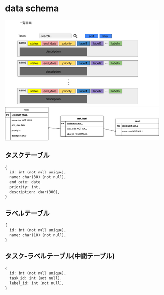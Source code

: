 # data schema

![タスク一覧画面](タスク一覧画面.png "taskview")
![E-R図](e-r.png "e-r")

## タスクテーブル
```
{
  id: int (not null unique),
  name: char(30) (not null),
  end_date: date,
  priority: int,
  description: char(300),
}
```

## ラベルテーブル
```
{
  id: int (not null unique),
  name: char(10) (not null),
}
```

## タスク-ラベルテーブル(中間テーブル)
```
{
  id: int (not null unique),
  task_id: int (not null),
  lebel_id: int (not null),
}
```
